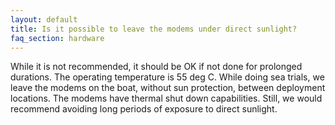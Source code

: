 ```yaml
---
layout: default
title: Is it possible to leave the modems under direct sunlight? 
faq_section: hardware
---
```


While it is not recommended, it should be OK if not done for prolonged durations. The operating temperature is 55 deg C. While doing sea trials, we leave the modems on the boat, without sun protection, between deployment locations. The modems have thermal shut down capabilities. Still, we would recommend avoiding long periods of exposure to direct sunlight.
